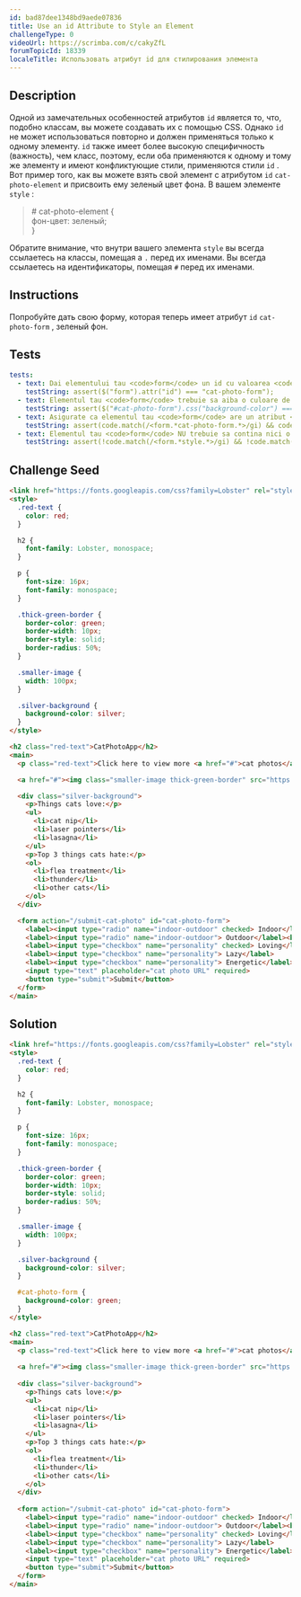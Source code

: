 ```yaml
---
id: bad87dee1348bd9aede07836
title: Use an id Attribute to Style an Element
challengeType: 0
videoUrl: https://scrimba.com/c/cakyZfL
forumTopicId: 18339
localeTitle: Использовать атрибут id для стилирования элемента
---
```


## Description
<section id='description'>
Одной из замечательных особенностей атрибутов <code>id</code> является то, что, подобно классам, вы можете создавать их с помощью CSS. Однако <code>id</code> не может использоваться повторно и должен применяться только к одному элементу. <code>id</code> также имеет более высокую специфичность (важность), чем класс, поэтому, если оба применяются к одному и тому же элементу и имеют конфликтующие стили, применяются стили <code>id</code> . Вот пример того, как вы можете взять свой элемент с атрибутом <code>id</code> <code>cat-photo-element</code> и присвоить ему зеленый цвет фона. В вашем элементе <code>style</code> : <blockquote> # cat-photo-element { <br> фон-цвет: зеленый; <br> } </blockquote> Обратите внимание, что внутри вашего элемента <code>style</code> вы всегда ссылаетесь на классы, помещая a <code>.</code> перед их именами. Вы всегда ссылаетесь на идентификаторы, помещая <code>#</code> перед их именами.
</section>

## Instructions
<section id='instructions'>
Попробуйте дать свою форму, которая теперь имеет атрибут <code>id</code> <code>cat-photo-form</code> , зеленый фон.
</section>

## Tests
<section id='tests'>

```yml
tests:
  - text: Dai elementului tau <code>form</code> un id cu valoarea <code>cat-photo-form</code>.
    testString: assert($("form").attr("id") === "cat-photo-form");
  - text: Elementul tau <code>form</code> trebuie sa aiba o culoare de fundal (<code>background-color</code>) verde (green).
    testString: assert($("#cat-photo-form").css("background-color") === "rgb(0, 128, 0)");
  - text: Asigurate ca elementul tau <code>form</code> are un atribut <code>id</code>.
    testString: assert(code.match(/<form.*cat-photo-form.*>/gi) && code.match(/<form.*cat-photo-form.*>/gi).length > 0);
  - text: Elementul tau <code>form</code> NU trebuie sa contina nici o <code>class</code> sau atribut <code>style</code>.
    testString: assert(!code.match(/<form.*style.*>/gi) && !code.match(/<form.*class.*>/gi));

```

</section>

## Challenge Seed
<section id='challengeSeed'>

<div id='html-seed'>

```html
<link href="https://fonts.googleapis.com/css?family=Lobster" rel="stylesheet" type="text/css">
<style>
  .red-text {
    color: red;
  }

  h2 {
    font-family: Lobster, monospace;
  }

  p {
    font-size: 16px;
    font-family: monospace;
  }

  .thick-green-border {
    border-color: green;
    border-width: 10px;
    border-style: solid;
    border-radius: 50%;
  }

  .smaller-image {
    width: 100px;
  }

  .silver-background {
    background-color: silver;
  }
</style>

<h2 class="red-text">CatPhotoApp</h2>
<main>
  <p class="red-text">Click here to view more <a href="#">cat photos</a>.</p>

  <a href="#"><img class="smaller-image thick-green-border" src="https://bit.ly/fcc-relaxing-cat" alt="A cute orange cat lying on its back."></a>

  <div class="silver-background">
    <p>Things cats love:</p>
    <ul>
      <li>cat nip</li>
      <li>laser pointers</li>
      <li>lasagna</li>
    </ul>
    <p>Top 3 things cats hate:</p>
    <ol>
      <li>flea treatment</li>
      <li>thunder</li>
      <li>other cats</li>
    </ol>
  </div>

  <form action="/submit-cat-photo" id="cat-photo-form">
    <label><input type="radio" name="indoor-outdoor" checked> Indoor</label>
    <label><input type="radio" name="indoor-outdoor"> Outdoor</label><br>
    <label><input type="checkbox" name="personality" checked> Loving</label>
    <label><input type="checkbox" name="personality"> Lazy</label>
    <label><input type="checkbox" name="personality"> Energetic</label><br>
    <input type="text" placeholder="cat photo URL" required>
    <button type="submit">Submit</button>
  </form>
</main>

```

</div>

</section>

## Solution
<section id='solution'>

```html
<link href="https://fonts.googleapis.com/css?family=Lobster" rel="stylesheet" type="text/css">
<style>
  .red-text {
    color: red;
  }

  h2 {
    font-family: Lobster, monospace;
  }

  p {
    font-size: 16px;
    font-family: monospace;
  }

  .thick-green-border {
    border-color: green;
    border-width: 10px;
    border-style: solid;
    border-radius: 50%;
  }

  .smaller-image {
    width: 100px;
  }

  .silver-background {
    background-color: silver;
  }

  #cat-photo-form {
    background-color: green;
  }
</style>

<h2 class="red-text">CatPhotoApp</h2>
<main>
  <p class="red-text">Click here to view more <a href="#">cat photos</a>.</p>
  
  <a href="#"><img class="smaller-image thick-green-border" src="https://bit.ly/fcc-relaxing-cat" alt="A cute orange cat lying on its back."></a>
  
  <div class="silver-background">
    <p>Things cats love:</p>
    <ul>
      <li>cat nip</li>
      <li>laser pointers</li>
      <li>lasagna</li>
    </ul>
    <p>Top 3 things cats hate:</p>
    <ol>
      <li>flea treatment</li>
      <li>thunder</li>
      <li>other cats</li>
    </ol>
  </div>
  
  <form action="/submit-cat-photo" id="cat-photo-form">
    <label><input type="radio" name="indoor-outdoor" checked> Indoor</label>
    <label><input type="radio" name="indoor-outdoor"> Outdoor</label><br>
    <label><input type="checkbox" name="personality" checked> Loving</label>
    <label><input type="checkbox" name="personality"> Lazy</label>
    <label><input type="checkbox" name="personality"> Energetic</label><br>
    <input type="text" placeholder="cat photo URL" required>
    <button type="submit">Submit</button>
  </form>
</main>
```

</section>
